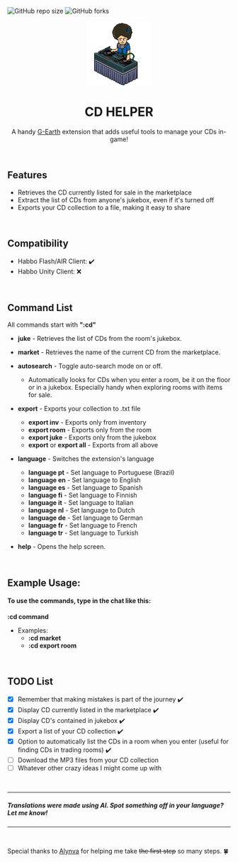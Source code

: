 
![GitHub repo size](https://img.shields.io/github/issues/jonnymariani/cdhelper?style=for-the-badge)
![GitHub forks](https://img.shields.io/github/forks/jonnymariani/cdhelper?style=for-the-badge)
<br>

<div align="center">
  <a href="#"><img src="https://github.com/jonnymariani/cdhelper/blob/main/resources/habbodj.gif" alt="Logo"></a>
  <h1 align="center">CD HELPER</h3>

  <p align="center">
    A handy <a href="https://github.com/sirjonasxx/G-Earth" target="_blank">G-Earth</a> extension that adds useful tools to manage your CDs in-game!
  </p>
    
  <br>
</div>

## Features
* Retrieves the CD currently listed for sale in the marketplace
* Extract the list of CDs from anyone's jukebox, even if it's turned off
* Exports your CD collection to a file, making it easy to share

<br>

## Compatibility
* Habbo Flash/AIR Client: ✔️
* Habbo Unity Client: ❌

<br>

## Command List

All commands start with <strong>":cd"</strong>

* <strong>juke</strong> - Retrieves the list of CDs from the room's jukebox.

* <strong>market</strong> - Retrieves the name of the current CD from the marketplace.

* <strong>autosearch</strong> - Toggle auto-search mode on or off.
  * Automatically looks for CDs when you enter a room, be it on the floor or in a jukebox. Especially handy when exploring rooms with items for sale.

* <strong>export</strong> - Exports your collection to .txt file 
  * <strong>export inv</strong> - Exports only from inventory 
  * <strong>export room</strong> - Exports only from the room
  * <strong>export juke</strong> - Exports only from the jukebox
  * <strong>export</strong> or <strong>export all</strong> - Exports from all above

* <strong>language</strong> - Switches the extension's language
  * <strong>language pt</strong> - Set language to Portuguese (Brazil)
  * <strong>language en</strong> - Set language to English
  * <strong>language es</strong> - Set language to Spanish
  * <strong>language fi</strong> - Set language to Finnish
  * <strong>language it</strong> - Set language to Italian
  * <strong>language nl</strong> - Set language to Dutch
  * <strong>language de</strong> - Set language to German
  * <strong>language fr</strong> - Set language to French
  * <strong>language tr</strong> - Set language to Turkish


* <strong>help</strong> - Opens the help screen.
  
<br>

## Example Usage:
#### To use the commands, type in the chat like this:
<strong>:cd command</strong>
* Examples:
  * <strong>:cd market</strong>
  * <strong>:cd export room</strong>
<br>

## TODO List
- [x] Remember that making mistakes is part of the journey ✔️
- [x] Display CD currently listed in the marketplace ✔️
- [x] Display CD's contained in jukebox ✔️
- [x] Export a list of your CD collection ✔️
- [x] Option to automatically list the CDs in a room when you enter (useful for finding CDs in trading rooms) ✔️
- [ ] Download the MP3 files from your CD collection
- [ ] Whatever other crazy ideas I might come up with

<br>

<hr>
<h5>Translations were made using AI. Spot something off in your language? Let me know!</h5>
<hr>

<br>

Special thanks to <a href="https://github.com/alynva" target="_blank">Alynva</a> for helping me take <s>the first step</s> so many steps. 🍀
